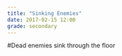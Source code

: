 ```yaml
---
title: "Sinking Enemies"
date: 2017-02-15 12:00
grade: secondary
---
```


#Dead enemies sink through the floor

